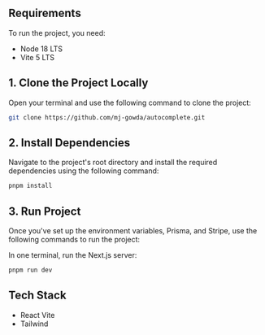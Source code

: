 ## **Requirements**
To run the project, you need:
- Node 18 LTS
- Vite 5 LTS



## 1. **Clone the Project Locally**
Open your terminal and use the following command to clone the project:
```sh
git clone https://github.com/mj-gowda/autocomplete.git
```

## 2. **Install Dependencies**
Navigate to the project's root directory and install the required dependencies using the following command:
```sh
pnpm install
```

## 3. **Run Project**
Once you've set up the environment variables, Prisma, and Stripe, use the following commands to run the project:

In one terminal, run the Next.js server:
```sh
pnpm run dev
```



## **Tech Stack**
 - React Vite
 - Tailwind
